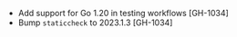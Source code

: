 * Add support for Go 1.20 in testing workflows [GH-1034]
* Bump `staticcheck` to 2023.1.3 [GH-1034]
